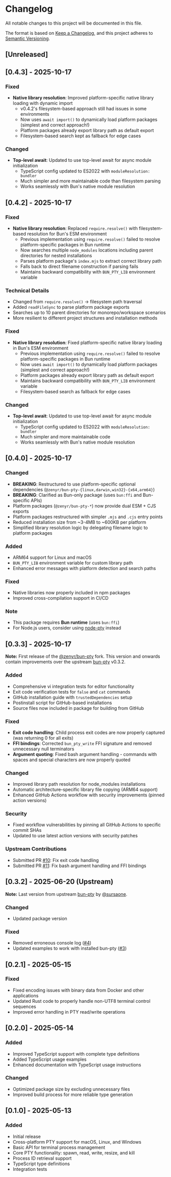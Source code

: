 # Changelog

All notable changes to this project will be documented in this file.

The format is based on [Keep a Changelog](https://keepachangelog.com/en/1.0.0/),
and this project adheres to [Semantic Versioning](https://semver.org/spec/v2.0.0.html).

## [Unreleased]

## [0.4.3] - 2025-10-17

### Fixed
- **Native library resolution**: Improved platform-specific native library loading with dynamic import
  - v0.4.2's filesystem-based approach still had issues in some environments
  - Now uses `await import()` to dynamically load platform packages (simplest and correct approach!)
  - Platform packages already export library path as default export
  - Filesystem-based search kept as fallback for edge cases

### Changed
- **Top-level await**: Updated to use top-level await for async module initialization
  - TypeScript config updated to ES2022 with `moduleResolution: bundler`
  - Much simpler and more maintainable code than filesystem parsing
  - Works seamlessly with Bun's native module resolution

## [0.4.2] - 2025-10-17

### Fixed
- **Native library resolution**: Replaced `require.resolve()` with filesystem-based resolution for Bun's ESM environment
  - Previous implementation using `require.resolve()` failed to resolve platform-specific packages in Bun runtime
  - Now searches multiple `node_modules` locations including parent directories for nested installations
  - Parses platform package's `index.mjs` to extract correct library path
  - Falls back to direct filename construction if parsing fails
  - Maintains backward compatibility with `BUN_PTY_LIB` environment variable

### Technical Details
- Changed from `require.resolve()` → filesystem path traversal
- Added `readFileSync` to parse platform package exports
- Searches up to 10 parent directories for monorepo/workspace scenarios
- More resilient to different project structures and installation methods

### Fixed
- **Native library resolution**: Fixed platform-specific native library loading in Bun's ESM environment
  - Previous implementation using `require.resolve()` failed to resolve platform-specific packages in Bun runtime
  - Now uses `await import()` to dynamically load platform packages (simplest and correct approach!)
  - Platform packages already export library path as default export
  - Maintains backward compatibility with `BUN_PTY_LIB` environment variable
  - Filesystem-based search as fallback for edge cases

### Changed
- **Top-level await**: Updated to use top-level await for async module initialization
  - TypeScript config updated to ES2022 with `moduleResolution: bundler`
  - Much simpler and more maintainable code
  - Works seamlessly with Bun's native module resolution

## [0.4.0] - 2025-10-17

### Changed
- **BREAKING**: Restructured to use platform-specific optional dependencies (`@zenyr/bun-pty-{linux,darwin,win32}-{x64,arm64}`)
- **BREAKING**: Clarified as Bun-only package (uses `bun:ffi` and Bun-specific APIs)
- Platform packages (`@zenyr/bun-pty-*`) now provide dual ESM + CJS exports
- Platform packages restructured with simpler `.mjs` and `.cjs` entry points
- Reduced installation size from ~3-4MB to ~600KB per platform
- Simplified library resolution logic by delegating filename logic to platform packages

### Added
- ARM64 support for Linux and macOS
- `BUN_PTY_LIB` environment variable for custom library path
- Enhanced error messages with platform detection and search paths

### Fixed
- Native libraries now properly included in npm packages
- Improved cross-compilation support in CI/CD

### Note
- This package requires **Bun runtime** (uses `bun:ffi`)
- For Node.js users, consider using [node-pty](https://github.com/microsoft/node-pty) instead

## [0.3.3] - 2025-10-17

**Note:** First release of the [@zenyr/bun-pty](https://github.com/zenyr/bun-pty) fork. This version and onwards contain improvements over the upstream [bun-pty](https://github.com/sursaone/bun-pty) v0.3.2.

### Added
- Comprehensive vi integration tests for editor functionality
- Exit code verification tests for `false` and `cat` commands
- GitHub installation guide with `trustedDependencies` setup
- Postinstall script for GitHub-based installations
- Source files now included in package for building from GitHub

### Fixed
- **Exit code handling**: Child process exit codes are now properly captured (was returning 0 for all exits)
- **FFI bindings**: Corrected `bun_pty_write` FFI signature and removed unnecessary null terminators
- **Argument quoting**: Fixed bash argument handling - commands with spaces and special characters are now properly quoted

### Changed
- Improved library path resolution for node_modules installations
- Automatic architecture-specific library file copying (ARM64 support)
- Enhanced GitHub Actions workflow with security improvements (pinned action versions)

### Security
- Fixed workflow vulnerabilities by pinning all GitHub Actions to specific commit SHAs
- Updated to use latest action versions with security patches

### Upstream Contributions
- Submitted PR [#10](https://github.com/sursaone/bun-pty/pull/10): Fix exit code handling
- Submitted PR [#11](https://github.com/sursaone/bun-pty/pull/11): Fix bash argument handling and FFI bindings

## [0.3.2] - 2025-06-20 (Upstream)

**Note:** Last version from upstream [bun-pty](https://github.com/sursaone/bun-pty) by [@sursaone](https://github.com/sursaone).

### Changed
- Updated package version

### Fixed
- Removed erroneous console log ([#4](https://github.com/sursaone/bun-pty/pull/4))
- Updated examples to work with installed bun-pty ([#3](https://github.com/sursaone/bun-pty/pull/3))

## [0.2.1] - 2025-05-15

### Fixed
- Fixed encoding issues with binary data from Docker and other applications
- Updated Rust code to properly handle non-UTF8 terminal control sequences
- Improved error handling in PTY read/write operations

## [0.2.0] - 2025-05-14

### Added
- Improved TypeScript support with complete type definitions
- Added TypeScript usage examples
- Enhanced documentation with TypeScript usage instructions

### Changed
- Optimized package size by excluding unnecessary files
- Improved build process for more reliable type generation

## [0.1.0] - 2025-05-13

### Added
- Initial release
- Cross-platform PTY support for macOS, Linux, and Windows
- Basic API for terminal process management
- Core PTY functionality: spawn, read, write, resize, and kill
- Process ID retrieval support
- TypeScript type definitions
- Integration tests 